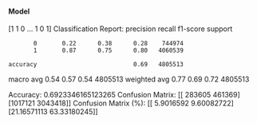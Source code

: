 #### Model
[1 1 0 ... 1 0 1]
Classification Report:
              precision    recall  f1-score   support

           0       0.22      0.38      0.28    744974
           1       0.87      0.75      0.80   4060539

    accuracy                           0.69   4805513
   macro avg       0.54      0.57      0.54   4805513
weighted avg       0.77      0.69      0.72   4805513

Accuracy: 0.6923346165123265
Confusion Matrix:
[[ 283605  461369]
 [1017121 3043418]]
Confusion Matrix (%):
[[ 5.9016592   9.60082722]
 [21.16571113 63.33180245]]
